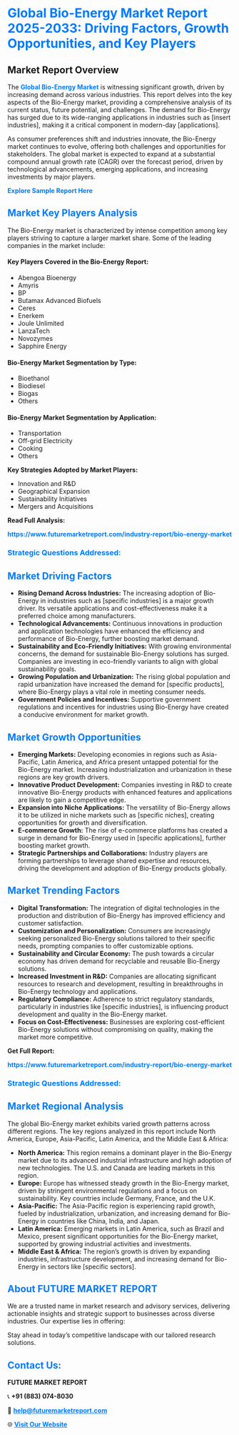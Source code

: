 <h1 style="color: #007BFF;">Global Bio-Energy Market Report 2025-2033: Driving Factors, Growth Opportunities, and Key Players</h1>

<section id="overview">
<h2>Market Report Overview</h2>
<p>The <a href="https://www.futuremarketreport.com/industry-report/bio-energy-market" style="color: #007BFF; text-decoration: none;"><strong>Global Bio-Energy Market</strong></a> is witnessing significant growth, driven by increasing demand across various industries. This report delves into the key aspects of the Bio-Energy market, providing a comprehensive analysis of its current status, future potential, and challenges. The demand for Bio-Energy has surged due to its wide-ranging applications in industries such as [insert industries], making it a critical component in modern-day [applications].</p>
<p>As consumer preferences shift and industries innovate, the Bio-Energy market continues to evolve, offering both challenges and opportunities for stakeholders. The global market is expected to expand at a substantial compound annual growth rate (CAGR) over the forecast period, driven by technological advancements, emerging applications, and increasing investments by major players.</p>
</section>

<section id="overview">
<p><a href="https://www.futuremarketreport.com/request-sample/reportId=61344" style="color: #007BFF; text-decoration: none;"><strong>Explore Sample Report Here</strong></a></p>
</section>

<section id="key-players">
<h2 style="color: #007BFF;">Market Key Players Analysis</h2>
<p>The Bio-Energy market is characterized by intense competition among key players striving to capture a larger market share. Some of the leading companies in the market include:</p>
<h4>Key Players Covered in the Bio-Energy Report:</h4>
<ul><li>Abengoa Bioenergy</li><li>Amyris</li><li>BP</li><li>Butamax Advanced Biofuels</li><li>Ceres</li><li>Enerkem</li><li>Joule Unlimited</li><li>LanzaTech</li><li>Novozymes</li><li>Sapphire Energy</li></ul>
<h4>Bio-Energy Market Segmentation by Type:</h4>
<ul><li>Bioethanol</li><li>Biodiesel</li><li>Biogas</li><li>Others</li></ul>

<h4>Bio-Energy Market Segmentation by Application:</h4>
<ul><li>Transportation</li><li>Off-grid Electricity</li><li>Cooking</li><li>Others</li></ul>
<p><strong>Key Strategies Adopted by Market Players:</strong></p>
<ul>
<li>Innovation and R&D</li>
<li>Geographical Expansion</li>
<li>Sustainability Initiatives</li>
<li>Mergers and Acquisitions</li>
</ul>
</section>

<section>
<p><strong>Read Full Analysis: </strong></p><a href="https://www.futuremarketreport.com/industry-report/bio-energy-market" style="color: #007BFF; text-decoration: none;"><strong>https://www.futuremarketreport.com/industry-report/bio-energy-market</strong></a>
<h3 style="color: #007BFF;">Strategic Questions Addressed:</h3>
</section>

<section id="driving-factors">
<h2 style="color: #007BFF;">Market Driving Factors</h2>
<ul>
<li><strong>Rising Demand Across Industries:</strong> The increasing adoption of Bio-Energy in industries such as [specific industries] is a major growth driver. Its versatile applications and cost-effectiveness make it a preferred choice among manufacturers.</li>
<li><strong>Technological Advancements:</strong> Continuous innovations in production and application technologies have enhanced the efficiency and performance of Bio-Energy, further boosting market demand.</li>
<li><strong>Sustainability and Eco-Friendly Initiatives:</strong> With growing environmental concerns, the demand for sustainable Bio-Energy solutions has surged. Companies are investing in eco-friendly variants to align with global sustainability goals.</li>
<li><strong>Growing Population and Urbanization:</strong> The rising global population and rapid urbanization have increased the demand for [specific products], where Bio-Energy plays a vital role in meeting consumer needs.</li>
<li><strong>Government Policies and Incentives:</strong> Supportive government regulations and incentives for industries using Bio-Energy have created a conducive environment for market growth.</li>
</ul>
</section>

<section id="growth-opportunities">
<h2 style="color: #007BFF;">Market Growth Opportunities</h2>
<ul>
<li><strong>Emerging Markets:</strong> Developing economies in regions such as Asia-Pacific, Latin America, and Africa present untapped potential for the Bio-Energy market. Increasing industrialization and urbanization in these regions are key growth drivers.</li>
<li><strong>Innovative Product Development:</strong> Companies investing in R&D to create innovative Bio-Energy products with enhanced features and applications are likely to gain a competitive edge.</li>
<li><strong>Expansion into Niche Applications:</strong> The versatility of Bio-Energy allows it to be utilized in niche markets such as [specific niches], creating opportunities for growth and diversification.</li>
<li><strong>E-commerce Growth:</strong> The rise of e-commerce platforms has created a surge in demand for Bio-Energy used in [specific applications], further boosting market growth.</li>
<li><strong>Strategic Partnerships and Collaborations:</strong> Industry players are forming partnerships to leverage shared expertise and resources, driving the development and adoption of Bio-Energy products globally.</li>
</ul>
</section>

<section id="trending-factors">
<h2 style="color: #007BFF;">Market Trending Factors</h2>
<ul>
<li><strong>Digital Transformation:</strong> The integration of digital technologies in the production and distribution of Bio-Energy has improved efficiency and customer satisfaction.</li>
<li><strong>Customization and Personalization:</strong> Consumers are increasingly seeking personalized Bio-Energy solutions tailored to their specific needs, prompting companies to offer customizable options.</li>
<li><strong>Sustainability and Circular Economy:</strong> The push towards a circular economy has driven demand for recyclable and reusable Bio-Energy solutions.</li>
<li><strong>Increased Investment in R&D:</strong> Companies are allocating significant resources to research and development, resulting in breakthroughs in Bio-Energy technology and applications.</li>
<li><strong>Regulatory Compliance:</strong> Adherence to strict regulatory standards, particularly in industries like [specific industries], is influencing product development and quality in the Bio-Energy market.</li>
<li><strong>Focus on Cost-Effectiveness:</strong> Businesses are exploring cost-efficient Bio-Energy solutions without compromising on quality, making the market more competitive.</li>
</ul>
</section>

<section>
<p><strong>Get Full Report: </strong></p><a href="https://www.futuremarketreport.com/industry-report/bio-energy-market" style="color: #007BFF; text-decoration: none;"><strong>https://www.futuremarketreport.com/industry-report/bio-energy-market</strong></a>
<h3 style="color: #007BFF;">Strategic Questions Addressed:</h3>
</section>


<section id="regional-analysis">
<h2 style="color: #007BFF;">Market Regional Analysis</h2>
<p>The global Bio-Energy market exhibits varied growth patterns across different regions. The key regions analyzed in this report include North America, Europe, Asia-Pacific, Latin America, and the Middle East & Africa:</p>
<ul>
<li><strong>North America:</strong> This region remains a dominant player in the Bio-Energy market due to its advanced industrial infrastructure and high adoption of new technologies. The U.S. and Canada are leading markets in this region.</li>
<li><strong>Europe:</strong> Europe has witnessed steady growth in the Bio-Energy market, driven by stringent environmental regulations and a focus on sustainability. Key countries include Germany, France, and the U.K.</li>
<li><strong>Asia-Pacific:</strong> The Asia-Pacific region is experiencing rapid growth, fueled by industrialization, urbanization, and increasing demand for Bio-Energy in countries like China, India, and Japan.</li>
<li><strong>Latin America:</strong> Emerging markets in Latin America, such as Brazil and Mexico, present significant opportunities for the Bio-Energy market, supported by growing industrial activities and investments.</li>
<li><strong>Middle East & Africa:</strong> The region’s growth is driven by expanding industries, infrastructure development, and increasing demand for Bio-Energy in sectors like [specific sectors].</li>
</ul>
</section>

<footer>
<h2 style="color: #007BFF;">About FUTURE MARKET REPORT</h2>
<p>We are a trusted name in market research and advisory services, delivering actionable insights and strategic support to businesses across diverse industries. Our expertise lies in offering:</p>

<p>Stay ahead in today’s competitive landscape with our tailored research solutions.</p>

<h2 style="color: #007BFF;">Contact Us:</h2>
<p><strong>FUTURE MARKET REPORT</strong></p>
<p>📞 <strong>+91 (883) 074-8030</strong></p>
<p>📧 <strong><a href="mailto:help@futuremarketreport.com" style="color: #007BFF;">help@futuremarketreport.com</a></strong></p>
<p>🌐 <strong><a href="https://www.futuremarketreport.com/" style="color: #007BFF;">Visit Our Website</a></strong></p>
</footer>